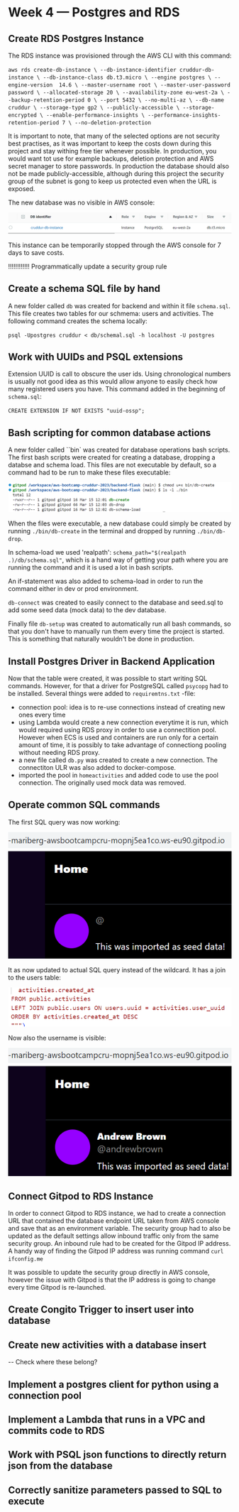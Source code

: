 # Week 4 — Postgres and RDS

## Create RDS Postgres Instance

The RDS instance was provisioned through the AWS CLI with this command:

``
aws rds create-db-instance \
  --db-instance-identifier cruddur-db-instance \
  --db-instance-class db.t3.micro \
  --engine postgres \
  --engine-version  14.6 \
  --master-username root \
  --master-user-password password \
  --allocated-storage 20 \
  --availability-zone eu-west-2a \
  --backup-retention-period 0 \
  --port 5432 \
  --no-multi-az \
  --db-name cruddur \
  --storage-type gp2 \
  --publicly-accessible \
  --storage-encrypted \
  --enable-performance-insights \
  --performance-insights-retention-period 7 \
  --no-deletion-protection
  ``
 
 It is important to note, that many of the selected options are not security best practises, as it was important to keep the costs down during this project and stay withing free tier whenever possible. In production, you would want tot use  for example backups, deletion protection and AWS secret manager to store passwords. In production the database should also not be made publicly-accessible, although during this project the security group of the subnet is gong to keep us protected even when the URL is exposed. 
 
 The new database was no visible in AWS console:
 
 ![RDS instance](assets/RDS_instance.png)

This instance can be temporarily stopped through the AWS console for 7 days to save costs.

!!!!!!!!!!!! Programmatically update a security group rule

## Create a schema SQL file by hand

A new folder called ``db`` was created for backend and within it file ``schema.sql``.  This file creates two tables for our schmema: users and activities. The following command creates the schema locally:

``psql -Upostgres cruddur < db/schemal.sql -h localhost -U postgres``

## Work with UUIDs and PSQL extensions

Extension UUID is call to obscure the user ids. Using chronological numbers is usually not good idea as this would allow anyone to easily check how many registered users you have. This command added in the beginning of ``schema.sql``:

``CREATE EXTENSION IF NOT EXISTS "uuid-ossp";``

## Bash scripting for common database actions

A new folder called ``bin` was created for database operations bash scripts. The first bash scripts were created for creating a database, dropping a databse and schema load. This files are not executable by default, so a command had to be run to make these files executable:

![bash executable](assets/bash_executable.png)

When the files were executable, a new database could simply be created by running ``./bin/db-create`` in the terminal and dropped by running ``./bin/db-drop``.

In schema-load we used 'realpath': ``schema_path="$(realpath .)/db/schema.sql"``, which is a hand way of getting your path where you are running the command and it is used a lot in bash scripts. 

An if-statement was also added to schema-load in order to run the command either in dev or prod environment. 

``db-connect`` was created to easily connect to the database and seed.sql to add some seed data (mock data) to the dev database.

Finally file ``db-setup`` was created to automatically run all bash commands, so that you don't have to manually run them every time the project is started. This is something that naturally wouldn't be done in production.

## Install Postgres Driver in Backend Application

Now that the table were created, it was possible to start writing SQL commands. However, for that a driver for PostgreSQL called ``psycopg`` had to be installed. Several things were added to ``requiremtns.txt`` -file:
- connection pool: idea is to re-use connections instead of creating new ones every time
- using Lambda would create a new connection everytime it is run, which would required using RDS proxy in order to use a connectition pool. However when ECS is used and containers are run only for a certain amount of time, it is possibly to take advantage of connectiong pooling without needing RDS proxy.
- a new file called ``db.py`` was created to create a new connection. The connectiton ULR was also added to docker-compose.
- imported the pool in ``homeactivities`` and added code to use the pool connection. The originally used mock data was removed.


## Operate common SQL commands

The first SQL query was now working:

![sql query](assets/sql_query.png)

It as now updated to actual SQL query instead of the wildcard. It has a join to the users table:

![join query](assets/join_query.png)

Now also the username is visible:

![query with username](assets/query_with_username.png)


## Connect Gitpod to RDS Instance

In order to connect Gitpod to RDS instance, we had to create a connection URL that contained the database endpoint URL taken from AWS console and save that as an environment variable. The security group had to also be updated as the default settings allow inbound traffic only from the same security group. An inbound rule had to be created for the Gitpod IP address. A handy way of finding the Gitpod IP address was running command ``curl ifconfig.me``

It was possible to update the security group directly in AWS console, however the issue with Gitpod is that the IP address is going to change every time Gitpod is re-launched. 

## Create Congito Trigger to insert user into database
## Create new activities with a database insert

-- Check where these belong?




## Implement a postgres client for python using a connection pool
## Implement a Lambda that runs in a VPC and commits code to RDS
## Work with PSQL json functions to directly return json from the database
## Correctly sanitize parameters passed to SQL to execute
